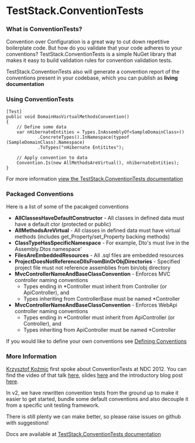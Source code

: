 TestStack.ConventionTests
=========================

### What is ConventionTests?
Convention over Configuration is a great way to cut down repetitive boilerplate code. 
But how do you validate that your code adheres to your conventions? 
TestStack.ConventionTests is a simple NuGet library that makes it easy to build validation rules for convention validation tests.

TestStack.ConventionTests also will generate a convention report of the conventions present in your codebase, which you can publish as **living documentation**

### Using Con­ven­tion­Tests

    [Test]
    public void DomainHasVirtualMethodsConvention()
    {
	    // Define some data
	    var nHibernateEntities = Types.InAssemblyOf<SampleDomainClass>()
                .ConcreteTypes().InNamespace(typeof (SampleDomainClass).Namespace)
                .ToTypes("nHibernate Entitites");

        // Apply convention to data
	    Convention.Is(new AllMethodsAreVirtual(), nhibernateEntities);
    }

For more information [view the TestStack.ConventionTests documentation](http://docs.teststack.net/conventiontests/index.html)

### Packaged Conventions
Here is a list of some of the pacakged conventions

 - **AllClassesHaveDefaultConstructor** - All classes in defined data must have a default ctor (protected or public)
 - **AllMethodsAreVirtual** - All classes in defined data must have virtual methods (includes get_Property/set_Property backing methods)
 - **ClassTypeHasSpecificNamespace** - For example, Dto's must live in the Assembly.Dtos namespace'
 - **FilesAreEmbeddedResources** - All .sql files are embedded resources
 - **ProjectDoesNotReferenceDllsFromBinOrObjDirectories** - Specified project file must not reference assemblies from bin/obj directory
 - **MvcControllerNameAndBaseClassConvention** - Enforces MVC controller naming conventions
    - Types ending in *Controller must inherit from Controller (or ApiController), and
	- Types inheriting from ControllerBase must be named *Controller
 - **MvcControllerNameAndBaseClassConvention** - Enforces WebApi controller naming conventions
    - Types ending in *Controller must inherit from ApiController (or Controller), and
	- Types inheriting from ApiController must be named *Controller

If you would like to define your own conventions see [Defining Conventions](http://docs.teststack.net/ConventionTests/DefiningConventions.html)

### More Information
[Krzysztof Koźmic](https://github.com/kkozmic) first spoke about ConventionTests at NDC 2012. You can find the video of that talk [here](http://vimeo.com/43676874), slides [here](http://kozmic.pl/presentations/) and the introductory blog post [here](http://kozmic.pl/2012/06/14/using-conventiontests/).

In v2, we have rewritten convention tests from the ground up to make it easier to get started, bundle some default conventions and also decouple it from a specific unit testing framework.

There is still plenty we can make better, so please raise issues on github with suggestions!

Docs are available at [TestStack.ConventionTests documentation](http://docs.teststack.net/conventiontests/index.html)
